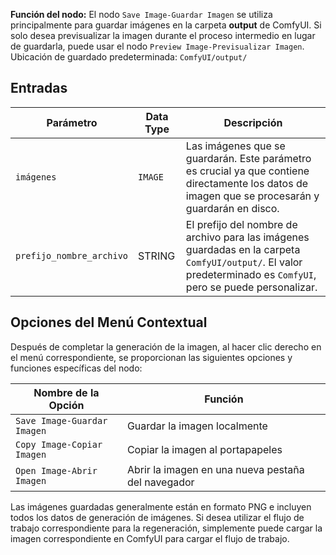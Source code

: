 
**Función del nodo:** El nodo `Save Image-Guardar Imagen` se utiliza principalmente para guardar imágenes en la carpeta **output** de ComfyUI. Si solo desea previsualizar la imagen durante el proceso intermedio en lugar de guardarla, puede usar el nodo `Preview Image-Previsualizar Imagen`.
Ubicación de guardado predeterminada: `ComfyUI/output/`

## Entradas

| Parámetro | Data Type | Descripción |
|-----------|-------------|-------------|
| `imágenes` | `IMAGE` | Las imágenes que se guardarán. Este parámetro es crucial ya que contiene directamente los datos de imagen que se procesarán y guardarán en disco. |
| `prefijo_nombre_archivo` | STRING   | El prefijo del nombre de archivo para las imágenes guardadas en la carpeta `ComfyUI/output/`. El valor predeterminado es `ComfyUI`, pero se puede personalizar. |

## Opciones del Menú Contextual

Después de completar la generación de la imagen, al hacer clic derecho en el menú correspondiente, se proporcionan las siguientes opciones y funciones específicas del nodo:

| Nombre de la Opción | Función |
|---------------------|----------|
| `Save Image-Guardar Imagen` | Guardar la imagen localmente |
| `Copy Image-Copiar Imagen` | Copiar la imagen al portapapeles |
| `Open Image-Abrir Imagen` | Abrir la imagen en una nueva pestaña del navegador |

Las imágenes guardadas generalmente están en formato PNG e incluyen todos los datos de generación de imágenes. Si desea utilizar el flujo de trabajo correspondiente para la regeneración, simplemente puede cargar la imagen correspondiente en ComfyUI para cargar el flujo de trabajo.
